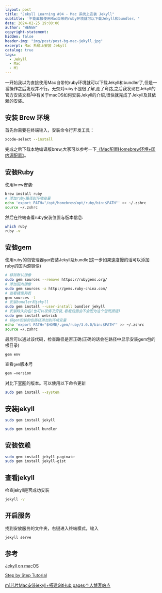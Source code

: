 ```yaml
---
layout: post
title: "Jekyll Learning #04 - Mac 系统上安装 Jekyll"
subtitle: '不能直接使用Mac自带的ruby环境就可以下载Jekyll和bundler。'
date: 2024-02-25 19:00:00
author: "WENEW"
copyright-statement: 
hidden: false
header-img: "img/post/post-bg-mac-jekyll.jpg"
excerpt: Mac 系统上安装 Jekyll
catalog: true
tags:
  - Jekyll
  - Mac
  - M1
---
```


一开始我以为直接使用Mac自带的ruby环境就可以下载Jekyll和bundler了,但是一番操作之后发现并不行。无奈对ruby不是很了解,走了弯路,之后我发现在Jekyll的官方安装文档<sup>[1](https://jekyllrb.com/docs/installation/macos/)</sup>中有关于macOS如何安装Jekyll的介绍,很快就完成了Jekyll及其依赖的安装。

## 安装 Brew 环境

首先你需要在终端输入，安装命令行开发工具：

```bash
xcode-select --install
```

完成之后下载本地编译版brew,大家可以参考一下[《Mac配置Homebrew环境+国内源配置》](https://www.wepro.uk/2024/02/24/Mac%E9%85%8D%E7%BD%AEHomebrew%E7%8E%AF%E5%A2%83+%E5%9B%BD%E5%86%85%E6%BA%90%E9%85%8D%E7%BD%AE/)。

## 安装Ruby

使用brew安装:

```bash
brew install ruby
# 添加ruby路径到环境变量
echo 'export PATH="/opt/homebrew/opt/ruby/bin:$PATH"' >> ~/.zshrc
source ~/.zshrc
```

然后在终端查看ruby安装位置与版本信息:

```bash
which ruby 
ruby -v
```

## 安装gem

使用ruby的包管理器`gem`安装Jekyll及bundle(这一步如果速度慢的话可以添加ruby的国内源镜像)

```bash
# 移除默认镜像
sudo gem sources --remove https://rubygems.org/
# 添加国内镜像
sudo gem sources -a http://gems.ruby-china.com/
# 查看镜像列表
gem sources -l
# 安装bundler和jekyll
sudo gem install --user-install bundler jekyll
# 安装缺失的包(也可以视情况安装,看看后面会不会因为这个包而报错)
sudo gem install webrick
# 将gem安装的包路径添加到环境变量
echo 'export PATH="$HOME/.gem/ruby/3.0.0/bin:$PATH"' >> ~/.zshrc
source ~/.zshrc
```

最后可以通过该代码，检查路径是否正确(正确的话会在路径中显示安装gem包的根目录)

```bash
gem env
```

查看`gem`版本号

```bash
gem –version
```

对比下[官网](https://rubygems.org/pages/download)的版本。可以使用以下命令更新

```bash
sudo gem install --system
```

## 安装jekyll

```bash
sudo gem install jekyll
```

```bash
sudo gem install bundler
```

## 安装依赖

```bash
sudo gem install jekyll-paginate
sudo gem install jekyll-gist
```

## 查看jekyll

检查jekyll是否成功安装

```bash
jekyll -v
```

## 开启服务

找到安放服务的文件夹，右键进入终端模式，输入

```bash
jekyll serve
```

## 参考

[Jekyll on macOS](https://jekyllrb.com/docs/installation/macos/)

[Step by Step Tutorial](https://jekyllrb.com/docs/step-by-step/01-setup/)

[m1芯片Mac安装jekyll+搭建GitHub pages个人博客站点](https://blog.csdn.net/qq_41437512/article/details/115179412)